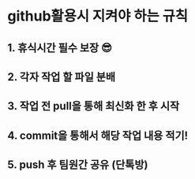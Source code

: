 # github활용시 지켜야 하는 규칙

## 1. 휴식시간 필수 보장 😎
## 2. 각자 작업 할 파일 분배
## 3. 작업 전 pull을 통해 최신화 한 후 시작
## 4. commit을 통해서 해당 작업 내용 적기!
## 5. push 후 팀원간 공유 (단톡방)
